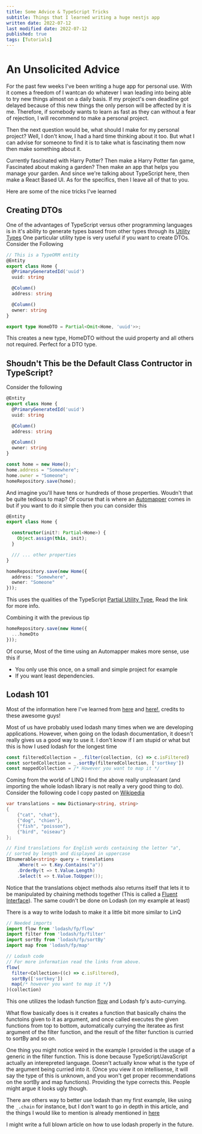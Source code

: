 ```yaml
---
title: Some Advice & TypeScript Tricks
subtitle: Things that I learned writing a huge nestjs app
written date: 2022-07-12
last modified date: 2022-07-12
published: true
tags: [Tutorials]
---
```


# An Unsolicited Advice

For the past few weeks I've been writing a huge app for personal use. With it comes a freedom of I wantcan do whatever I wan leading into being able to try new things almost on a daily basis. If my project's own deadline got delayed because of this new things the only person will be affected by it is me. Therefore, if somebody wants to learn as fast as they can without a fear of rejection, I will recommend to make a personal project.

Then the next question would be, what should I make for my personal project? Well, I don't know, I had a hard time thinking about it too. But what I can advise for someone to find it is to take what is fascinating them now then make something about it.

Currently fascinated with Harry Potter? Then make a Harry Potter fan game, Fascinated about making a garden? Then make an app that helps you manage your garden. And since we're talking about TypeScript here, then make a React Based UI. As for the specifics, then I leave all of that to you.

Here are some of the nice tricks I've learned

## Creating DTOs

One of the advantages of TypeScript versus other programming languages is in it's ability to generate types based from other types through its [Utility Types](https://www.typescriptlang.org/docs/handbook/utility-types.html) One particular utility type is very useful if you want to create DTOs. Consider the Following

```typescript
// This is a TypeORM entity
@Entity
export class Home {
  @PrimaryGeneratedId('uuid')
  uuid: string

  @Column()
  address: string

  @Column()
  owner: string
}

export type HomeDTO = Partial<Omit<Home, 'uuid'>>; 
```

This creates a new type, HomeDTO without the uuid property and all others not required. Perfect for a DTO type.


## Shoudn't This be the Default Class Contructor in TypeScript?

Consider the following

```typescript
@Entity
export class Home {
  @PrimaryGeneratedId('uuid')
  uuid: string

  @Column()
  address: string

  @Column()
  owner: string
}

const home = new Home();
home.address = "Somewhere";
home.owner = "Someone";
homeRepository.save(home);
```

And imagine you'll have tens or hundreds of those properties. Woudn't that be quite tedious to map? Of course that is where an [Automapper](https://github.com/nartc/mapper) comes in but if you want to do it simple then you can consider this

```typescript
@Entity
export class Home {

  constructor(init?: Partial<Home>) {
    Object.assign(this, init);
  }

  /// ... other properties
}

homeRepository.save(new Home({
  address: "Somewhere",
  owner: "Someone"
}));
```

This uses the qualities of the TypeScript [Partial Utility Type](https://www.typescriptlang.org/docs/handbook/utility-types.html#partialtype), Read the link for more info.

Combining it with the previous tip

```typescript
homeRepository.save(new Home({
  ...homeDto
}));
```

Of course, Most of the time using an Automapper makes more sense, use this if

 - You only use this once, on a small and simple project for example
 - If you want least dependencies.

## Lodash 101

Most of the information here I've learned from [here](https://medium.com/bootstart/why-using-chain-is-a-mistake-9bc1f80d51ba) and [here!](https://stackoverflow.com/questions/56699850/lodash-flow-and-typescript), credits to these awesome guys!

Most of us have probably used lodash many times when we are developing applications. However, when going on the lodash documentation, it doesn't really gives us a good way to use it. I don't know if I am stupid or what but this is how I used lodash for the longest time

```typescript
const filteredCollection = _.filter(collection, (c) => c.isFiltered)
const sortedCollection = _.sortBy(filteredCollection, ['sortkey'])
const mappedCollection = /* However you want to map it */
```

Coming from the world of LINQ I find the above really unpleasant (and importing the whole lodash library is not really a very good thing to do). Consider the following code I copy pasted on [Wikipedia](https://en.wikipedia.org/wiki/Fluent_interface#C#)

```C#
var translations = new Dictionary<string, string>
{
    {"cat", "chat"},
    {"dog", "chien"},
    {"fish", "poisson"},
    {"bird", "oiseau"}
};

// Find translations for English words containing the letter "a",
// sorted by length and displayed in uppercase
IEnumerable<string> query = translations
	.Where(t => t.Key.Contains("a"))
	.OrderBy(t => t.Value.Length)
	.Select(t => t.Value.ToUpper());
```

Notice that the translations object methods also returns itself that lets it to be manipulated by chaining methods together (This is called a [Fluent Interface](https://en.wikipedia.org/wiki/Fluent_interface)). The same coudn't be done on Lodash (on my example at least)

There is a way to write lodash to make it a little bit more similar to LinQ

```Typescript
// Needed imports
import flow from 'lodash/fp/flow'
import filter from 'lodash/fp/filter'
import sortBy from 'lodash/fp/sortBy'
import map from 'lodash/fp/map'

// Lodash code
// For more information read the links from above. 
flow(
  filter<Collection>((c) => c.isFiltered),
  sortBy(['sortkey'])
  map(/* however you want to map it */)
)(collection)
```

This one utilizes the lodash function [flow](https://lodash.com/docs/4.17.15#flow) and Lodash fp's auto-currying.

What flow basically does is it creates a function that basically chains the functoins given to it as argument, and once called executes the given functions from top to bottom, automatically currying the iteratee as first argument of the filter function, and the result of the filter function is curried to sortBy and so on.

One thing you might notice weird in the example I provided is the usage of a generic in the filter function. This is done because TypeScript/JavaScript actually an interepreted language. Doesn't actually know what is the type of the argument being curried into it. (Once you view it on intellisense, it will say the type of this is unknown, and you won't get proper recommendations on the sortBy and map functions). Providing the type corrects this. People might argue it looks ugly though. 

There are others way to better use lodash than my first example, like using the `_.chain` for instance, but I don't want to go in depth in this article, and the things I would like to mention is already mentioned in [here](https://medium.com/bootstart/why-using-chain-is-a-mistake-9bc1f80d51ba)

I might write a full blown article on how to use lodash properly in the future.
